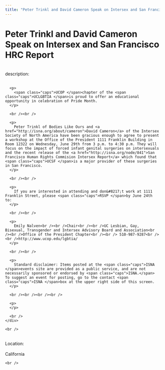 ```yaml
---
title: "Peter Trinkl and David Cameron Speak on Intersex and San Francisco HRC Report"
---
```


# Peter Trinkl and David Cameron Speak on Intersex and San Francisco HRC Report

<div class="flexinode-body flexinode-2">
  <div class="flexinode-textarea-1">
    <div class="form-item">
      <br /> <label>description:</label><br /><br /> 
      
      <p>
        <span class="caps">UCOP </span>chapter of the <span class="caps">UCLGBTIA </span>is proud to offer an educational opportunity in celebration of Pride Month.
      </p>
      
      <br /><br />
      
      <p>
        Peter Trinkl of Bodies Like Ours and <a href="http://isna.org/about/cameron">David Cameron</a> of the Intersex Society of North America have been gracious enough to agree to present a workshop at the Office of the President 1111 Franklin Building in Room 12322 on Wednesday, June 29th from 3 p.m. to 4:30 p.m. They will focus on the impact of forced infant genital surgeries on intersexuals and the recent release of the <a href="http://isna.org/node/841">San Francisco Human Rights Commision Intersex Report</a> which found that <span class="caps">UCSF </span>is a major provider of these surgeries in San Francisco.
      </p>
      
      <br /><br />
      
      <p>
        If you are interested in attending and don&#8217;t work at 1111 Franklin Street, please <span class="caps">RSVP </span>by June 24th to:
      </p>
      
      <br /><br />
      
      <p>
        Emily Nalven<br /><br />Chair<br /><br />UC Lesbian, Gay, Bisexual, Transgender and Intersex Advisory Board and Association<br /><br />Office of the President Chapter<br /><br /> 510-987-9287<br /><br />http://www.ucop.edu/lgbtia/
      </p>
      
      <br /><br />
      
      <p>
        Standard disclaimer: Items posted at the <span class="caps">ISNA </span>events site are provided as a public service, and are not necessarily sponsored or endorsed by <span class="caps">ISNA.</span> To suggest an event for posting, go to the contact <span class="caps">ISNA </span>box at the upper right side of this screen.
      </p>
      
      <br /><br /><br /><br />
      
      <p>
      </p>
      
      <br />
    </div>
    
    <br />
  </div>
  
  <div class="flexinode-textfield-2">
    <div class="form-item">
      <br /> <label>Location:</label><br /><br /> California<br />
    </div>
    
    <br />
  </div>
</div>